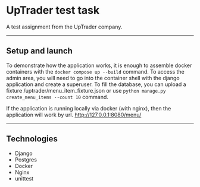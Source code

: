 # UpTrader test task
A test assignment from the UpTrader company.

---

## Setup and launch
To demonstrate how the application works, it is enough to assemble docker containers with 
the ```docker compose up --build``` command. To access the admin area, you will need to go into 
the container shell with the django application and create a superuser. 
To fill the database, you can upload a fixture /uptrader/menu_item_fixture.json or 
use ```python manage.py create_menu_items --count 10``` command.

If the application is running locally via docker (with nginx), 
then the application will work by url. http://127.0.0.1:8080/menu/<some kind of word>
___

## Technologies
- Django
- Postgres
- Docker
- Nginx
- unittest
